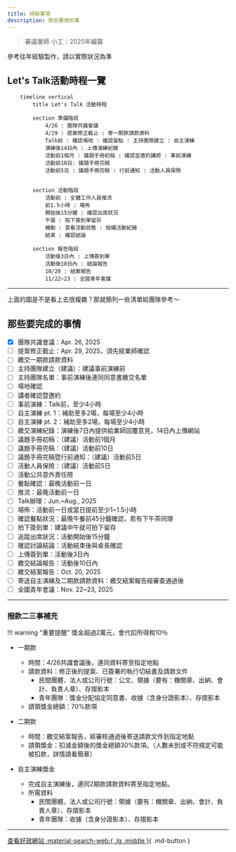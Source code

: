 ```yaml
---
title: 待辦事項
description: 那些要做的事
---
```


> 審議業師 小工｜2025年編纂

參考往年經驗製作，請以實際狀況為準

## Let's Talk活動時程一覽

```mermaid
	timeline vertical
    	title Let's Talk 活動時程

    	section 準備階段
        	4/26 : 團隊共識會議
        	4/29 : 提案修正截止 : 寄一期款請款資料
        	Talk前 : 確認場地 : 確認餐點 : 主持團隊建立 : 自主演練
        	演練後14日內 : 上傳演練紀錄
        	活動前1個月 : 議題手冊初稿 : 確認並邀約講師 : 事前演練 
        	活動前10日: 議題手冊完稿
        	活動前5日 : 議題手冊完稿 : 行前通知 : 活動人員保險
        	
        
    	section 活動階段
        	活動前 : 全體工作人員推流
        	前1.5小時 : 場佈
        	開始後15分鐘 : 確認出席狀況
        	午餐 : 拍下簽到單留存
        	機動 : 查看活動狀態 : 拍攝活動紀錄
        	結束 : 確認結論

    	section 報告階段
    	    活動後3日內 : 上傳簽到單
        	活動後10日內 : 結論報告
        	10/20 : 結案報告
        	11/22~23 : 全國青年會議
```

---

上面的圖是不是看上去很複雜？那就簡列一些清單給團隊參考～

## 那些要完成的事情

- [x] 團隊共識會議：Apr. 26, 2025
- [ ] 提案修正截止：Apr. 29, 2025，須先經業師確認
- [ ] 繳交一期款請款資料
- [ ] 主持團隊建立（建議）：建議事前演練前
- [ ] 主持團隊名單：事前演練後連同同意書繳交名單
- [ ] 場地確認
- [ ] 講者確認暨邀約
- [ ] 事前演練：Talk前，至少4小時
- [ ] 自主演練 pt. 1：補助至多2場，每場至少4小時
- [ ] 自主演練 pt. 2：補助至多2場，每場至少4小時
- [ ] 繳交演練紀錄：演練後7日內提供給業師回覆意見，14日內上傳網站
- [ ] 議題手冊初稿：（建議）活動前1個月
- [ ] 議題手冊完稿：（建議）活動前10日
- [ ] 議題手冊完稿暨行前通知：（建議）活動前5日
- [ ] 活動人員保險：（建議）活動前5日
- [ ] 活動公共意外責任險
- [ ] 餐點確認：最晚活動前一日
- [ ] 推流：最晚活動前一日
- [ ] Talk辦理：Jun.~Aug., 2025
- [ ] 場佈：活動前一日或當日提前至少1~1.5小時
- [ ] 確認餐點狀況：最晚午餐前45分鐘確認，若有下午茶同理
- [ ] 拍下簽到單：建議中午就可拍下留存
- [ ] 追蹤出席狀況：活動開始後15分鐘
- [ ] 確認討論結論：活動結束後與桌長確認
- [ ] 上傳簽到單：活動後3日內
- [ ] 繳交結論報告：活動後10日內
- [ ] 繳交結案報告：Oct. 20, 2025
- [ ] 寄送自主演練及二期款請款資料：繳交結案報告經審查通過後
- [ ] 全國青年會議：Nov. 22~23, 2025

---

### 撥款二三事補充

!!! warning "重要提醒"
	獎金超過2萬元，會代扣所得稅10％

- 一期款
	- 時間：4/26共識會議後，連同資料寄至指定地點
	- 請款資料：修正後的提案、已簽署的執行切結書及請款文件
		- 民間團體、法人或公司行號：公文、領據（要有：機關章、出納、會計、負責人章）、存摺影本 
		- 青年團隊：獎金分配協定同意書、收據（含身分證影本）、存摺影本
	- 請領獎金總額：70%款項

- 二期款
    - 時間：繳交結案報告，經審核通過後寄送請款文件到指定地點
    - 請領獎金：扣減金額後的獎金總額30%款項。（人數未到或不符規定可能被扣款，詳情請看簡章）
- 自主演練獎金
	- 完成自主演練後，連同2期款請款資料寄至指定地點。 
	- 所需資料
		- 民間團體、法人或公司行號：領據（要有：機關章、出納、會計、負責人章）、存摺影本 
		- 青年團隊：收據（含身分證影本）、存摺影本



---
[^1]: 關於專案內容以官方最新公告為準


[查看好政網站 :material-search-web:{ .lg .middle }](https://youthhub.yda.gov.tw/){ .md-button }
